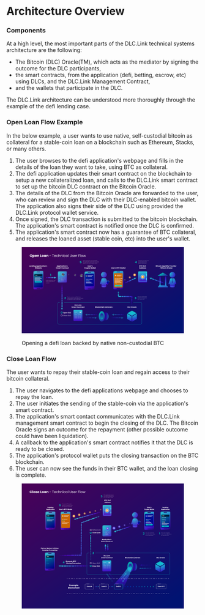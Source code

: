 # Architecture Overview

### Components

At a high level, the most important parts of the DLC.Link technical systems architecture are the following:

* The Bitcoin (DLC) Oracle(TM), which acts as the mediator by signing the outcome for the DLC participants,
* the smart contracts, from the application (defi, betting, escrow, etc) using DLCs, and the DLC.Link Management Contract,
* and the wallets that participate in the DLC.&#x20;

The DLC.Link architecture can be understood more thoroughly through the example of the defi lending case.

### Open Loan Flow Example

In the below example, a user wants to use native, self-custodial bitcoin as collateral for a stable-coin loan on a blockchain such as Ethereum, Stacks, or many others.&#x20;

1. The user browses to the defi application's webpage and fills in the details of the loan they want to take, using BTC as collateral.
2. The defi application updates their smart contract on the blockchain to setup a new collateralized loan, and calls to the DLC.Link smart contract to set up the bitcoin DLC contract on the Bitcoin Oracle.
3. The details of the DLC from the Bitcoin Oracle are forwarded to the user, who can review and sign the DLC with their DLC-enabled bitcoin wallet. The application also signs their side of the DLC using provided the DLC.Link protocol wallet service.
4. Once signed, the DLC transaction is submitted to the bitcoin blockchain. The application's smart contract is notified once the DLC is confirmed.&#x20;
5. The application's smart contract now has a guarantee of BTC collateral, and releases the loaned asset (stable coin, etc) into the user's wallet.

<figure><img src="../.gitbook/assets/infographic_technical_open_loan.png" alt=""><figcaption><p>Opening a defi loan backed by native non-custodial BTC</p></figcaption></figure>

### Close Loan Flow

The user wants to repay their stable-coin loan and regain access to their bitcoin collateral.&#x20;

1. The user navigates to the defi applications webpage and chooses to repay the loan.
2. The user initiates the sending of the stable-coin via the application's smart contract.
3. The application's smart contact communicates with the DLC.Link management smart contract to begin the closing of the DLC. The Bitcoin Oracle signs an outcome for the repayment (other possible outcome could have been liquidation).
4. A callback to the application's smart contract notifies it that the DLC is ready to be closed.
5. The application's protocol wallet puts the closing transaction on the BTC blockchain.
6. &#x20;The user can now see the funds in their BTC wallet, and the loan closing is complete.

<figure><img src="../.gitbook/assets/DLC.Link_CloseLoan_TechnicalFlow_previewE.png" alt=""><figcaption></figcaption></figure>
